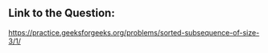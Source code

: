 ## Link to the Question:

https://practice.geeksforgeeks.org/problems/sorted-subsequence-of-size-3/1/
